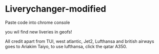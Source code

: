 # Liverychanger-modified

Paste code into chrome console

you wil find new liveries in  geofs!

All credit apart from TUI, west atlantic, Jet2, Lufthansa and british airways goes to Ariakim Taiyo, to use lufthansa, click the qatar A350.
